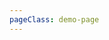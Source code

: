 ```yaml
---
pageClass: demo-page
---
```


<Demo :group="group" />

<script>
import group from '../src/selection'

export default {
    data: () => ({group})
}
</script>
